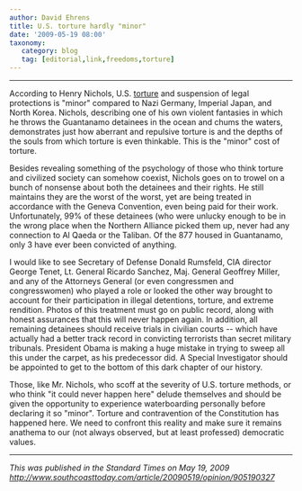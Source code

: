 ```yaml
---
author: David Ehrens
title: U.S. torture hardly "minor"
date: '2009-05-19 08:00'
taxonomy:
   category: blog
   tag: [editorial,link,freedoms,torture]
---
```

---

According to Henry Nichols, U.S. [torture](http://en.wikipedia.org/wiki/United_Nations_Convention_Against_Torture) and suspension of legal protections is "minor" compared to Nazi Germany, Imperial Japan, and North Korea. Nichols, describing one of his own violent fantasies in which he throws the Guantanamo detainees in the ocean and chums the waters, demonstrates just how aberrant and repulsive torture is and the depths of the souls from which torture is even thinkable. This is the "minor" cost of torture.

Besides revealing something of the psychology of those who think torture and civilized society can somehow coexist, Nichols goes on to trowel on a bunch of nonsense about both the detainees and their rights. He still maintains they are the worst of the worst, yet are being treated in accordance with the Geneva Convention, even being paid for their work. Unfortunately, 99% of these detainees (who were unlucky enough to be in the wrong place when the Northern Alliance picked them up, never had any connection to Al Qaeda or the Taliban. Of the 877 housed in Guantanamo, only 3 have ever been convicted of anything.

I would like to see Secretary of Defense Donald Rumsfeld, CIA director George Tenet, Lt. General Ricardo Sanchez, Maj. General Geoffrey Miller, and any of the Attorneys General (or even congressmen and congresswomen) who played a role or looked the other way brought to account for their participation in illegal detentions, torture, and extreme rendition. Photos of this treatment must go on public record, along with honest assurances that this will never happen again. In addition, all remaining detainees should receive trials in civilian courts -- which have actually had a better track record in convicting terrorists than secret military tribunals. President Obama is making a huge mistake in trying to sweep all this under the carpet, as his predecessor did. A Special Investigator should be appointed to get to the bottom of this dark chapter of our history.

Those, like Mr. Nichols, who scoff at the severity of U.S. torture methods, or who think "it could never happen here" delude themselves and should be given the opportunity to experience waterboarding personally before declaring it so "minor". Torture and contravention of the Constitution has happened here. We need to confront this reality and make sure it remains anathema to our (not always observed, but at least professed) democratic values.

-----

*This was published in the Standard Times on May 19, 2009*<br>
*<http://www.southcoasttoday.com/article/20090519/opinion/905190327>*

